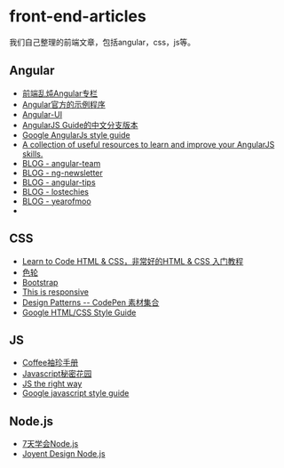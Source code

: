 front-end-articles
==================

我们自己整理的前端文章，包括angular，css，js等。

## Angular

* [前端乱炖Angular专栏](http://www.html-js.com/article/column/50)
* [Angular官方的示例程序](https://builtwith.angularjs.org/)
* [Angular-UI](http://angular-ui.github.io/)
* [AngularJS Guide的中文分支版本](https://github.com/jmcunningham/AngularJS-Learning/blob/master/ZH-CN.md)
* [Google AngularJs style guide](https://google-styleguide.googlecode.com/svn/trunk/angularjs-google-style.html)
* [A collection of useful resources to learn and improve your AngularJS skills.](https://github.com/timjacobi/angular-education)
* [BLOG - angular-team](http://blog.angularjs.org/)
* [BLOG - ng-newsletter](http://www.ng-newsletter.com/posts/)
* [BLOG - angular-tips](http://angular-tips.com/)
* [BLOG - lostechies](http://lostechies.com/gabrielschenker/category/angularjs/)
* [BLOG - yearofmoo](http://www.yearofmoo.com/)
* 
## CSS

* [Learn to Code HTML & CSS，非常好的HTML & CSS 入门教程](http://learn.shayhowe.com/html-css/)
* [色轮](https://kuler.adobe.com/zh/create/color-wheel/)
* [Bootstrap](http://getbootstrap.com/css/)
* [This is responsive](http://bradfrost.github.io/this-is-responsive/)
* [Design Patterns -- CodePen 素材集合](http://codepen.io/patterns/)
* [Google HTML/CSS Style Guide](http://google-styleguide.googlecode.com/svn/trunk/htmlcssguide.xml)

## JS

* [Coffee袖珍手册](http://zhang.zipeng.info/library/coffeescript/index.html)
* [Javascript秘密花园](http://bonsaiden.github.io/JavaScript-Garden/zh/)
* [JS the right way](http://jstherightway.org/)
* [Google javascript style guide](http://google-styleguide.googlecode.com/svn/trunk/javascriptguide.xml)


## Node.js

* [7天学会Node.js](http://nqdeng.github.io/7-days-nodejs/#1)
* [Joyent Design Node.js](http://www.joyent.com/developers/node/design)
